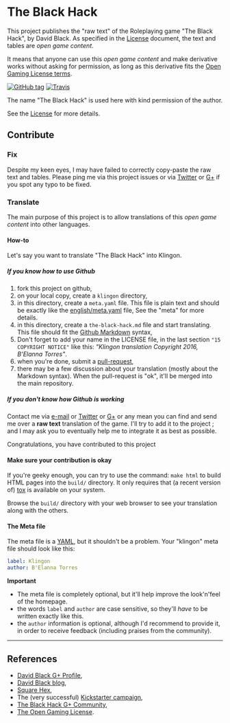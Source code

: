 # The Black Hack

This project publishes the "raw text" of the Roleplaying game "The Black Hack", by David Black. As specified in the [License](LICENSE) document, the text and tables are *open game content*.

It means that anyone can use this *open game content* and make derivative works without asking for permission, as long as this derivative fits the [Open Gaming License terms](http://www.opengamingfoundation.org/ogl.html).

[![GitHub tag](https://img.shields.io/github/tag/brunobord/the-black-hack.svg?maxAge=2592000)]() [![Travis](https://img.shields.io/travis/brunobord/the-black-hack.svg?maxAge=2592000)]()

The name "The Black Hack" is used here with kind permission of the author.

See the [License](LICENSE) for more details.


## Contribute

### Fix

Despite my keen eyes, I may have failed to correctly copy-paste the raw text and tables. Please ping me via this project issues or via [Twitter](https://twitter.com/brunobord) or [G+](https://plus.google.com/+brunobord) if you spot any typo to be fixed.

### Translate

The main purpose of this project is to allow translations of this *open game content* into other languages.

#### How-to

Let's say you want to translate "The Black Hack" into Klingon.

##### If you know how to use Github

1. fork this project on github,
2. on your local copy, create a `klingon` directory,
3. in this directory, create a ``meta.yaml`` file. This file is plain text and should be exactly like the [english/meta.yaml](english/meta.yaml) file, See the "meta" for more details.
4. in this directory, create a `the-black-hack.md` file and start translating. This file should fit the [Github Markdown](https://help.github.com/articles/basic-writing-and-formatting-syntax/) syntax,
5. Don't forget to add your name in the LICENSE file, in the last section ``"15 COPYRIGHT NOTICE"`` like this: *"Klingon translation Copyright 2016, B'Elanna Torres"*.
5. when you're done, submit a [pull-request](https://help.github.com/articles/creating-a-pull-request/),
6. there may be a few discussion about your translation (mostly about the Markdown syntax). When the pull-request is "ok", it'll be merged into the main repository.

##### If you don't know how Github is working

Contact me via [e-mail](http://jehaisleprintemps.net/contact/) or [Twitter](https://twitter.com/brunobord) or [G+](https://plus.google.com/+brunobord) or any mean you can find and send me over a **raw text** translation of the game. I'll try to add it to the project ; and I may ask you to eventually help me to integrate it as best as possible.

Congratulations, you have contributed to this project

#### Make sure your contribution is okay

If you're geeky enough, you can try to use the command: ``make html`` to build HTML pages into the `build/` directory. It only requires that (a recent version of) [tox](http://tox.readthedocs.org/) is available on your system.

Browse the `build/` directory with your web browser to see your translation along with the others.

#### The Meta file

The meta file is a [YAML](http://yaml.org/), but it shouldn't be a problem. Your "klingon" meta file should look like this:

```yaml
label: Klingon
author: B'Elanna Torres
```

**Important**

* The meta file is completely optional, but it'll help improve the look'n'feel of the homepage.
* the words `label` and `author` are case sensitive, so they'll *have* to be written exactly like this.
* the `author` information is optional, although I'd recommend to provide it, in order to receive feedback (including praises from the community).

----

## References

* [David Black G+ Profile](https://plus.google.com/112905476698977529502),
* [David Black blog](http://dngnsndrgns.blogspot.fr/),
* [Square Hex](http://squarehex.myshopify.com/),
* The (very successful) [Kickstarter campaign](https://www.kickstarter.com/projects/1730454032/the-black-hack),
* [The Black Hack G+ Community](https://plus.google.com/communities/107832933727516137622),
* [The Open Gaming License](http://www.opengamingfoundation.org/ogl.html).
